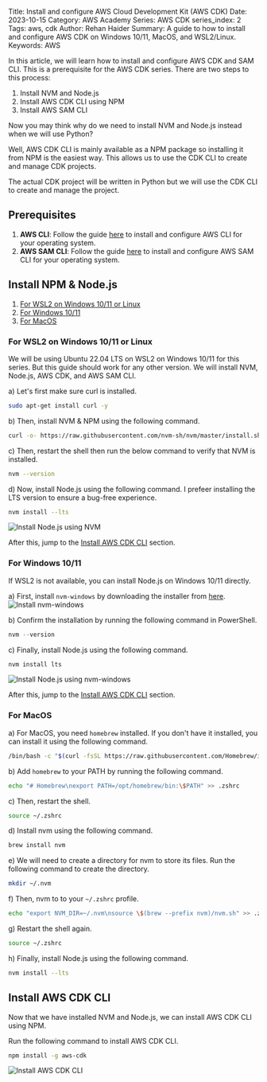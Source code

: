Title: Install and configure AWS Cloud Development Kit (AWS CDK)
Date: 2023-10-15
Category: AWS Academy
Series: AWS CDK
series_index: 2
Tags: aws, cdk
Author: Rehan Haider
Summary: A guide to how to install and configure AWS CDK on Windows 10/11, MacOS, and WSL2/Linux.
Keywords: AWS

In this article, we will learn how to install and configure AWS CDK and SAM CLI. This is a prerequisite for the AWS CDK series. There are two steps to this process:
1. Install NVM and Node.js
2. Install AWS CDK CLI using NPM
3. Install AWS SAM CLI

Now you may think why do we need to install NVM and Node.js instead when we will use Python? 

Well, AWS CDK CLI is mainly available as a NPM package so installing it from NPM is the easiest way. This allows us to use the CDK CLI to create and manage CDK projects. 

The actual CDK project will be written in Python but we will use the CDK CLI to create and manage the project.

## Prerequisites

1. **AWS CLI**: Follow the guide [here]({filename}/aws/12500000-aws-cli-intro.md) to install and configure AWS CLI for your operating system.
2. **AWS SAM CLI**: Follow the guide [here](https://docs.aws.amazon.com/serverless-application-model/latest/developerguide/install-sam-cli.html) to install and configure AWS SAM CLI for your operating system.


## Install NPM & Node.js

1. [For WSL2 on Windows 10/11 or Linux](#for-wsl2-on-windows-1011)
2. [For Windows 10/11](#for-windows-1011)
3. [For MacOS](#for-macos) 


### For WSL2 on Windows 10/11 or Linux
We will be using Ubuntu 22.04 LTS on WSL2 on Windows 10/11 for this series. But this guide should work for any other version. We will install NVM, Node.js, AWS CDK, and AWS SAM CLI.

a) Let's first make sure curl is installed.
```bash
sudo apt-get install curl -y
```

b) Then, install NVM & NPM using the following command.
```bash
curl -o- https://raw.githubusercontent.com/nvm-sh/nvm/master/install.sh | bash
```

c) Then, restart the shell then run the below command to verify that NVM is installed.
```bash
nvm --version
```

d) Now, install Node.js using the following command. I prefeer installing the LTS version to ensure a bug-free experience.
```bash
nvm install --lts
```

![Install Node.js using NVM]({static}/images/aws/00000000-01-wsl2-nvm-nodejs.png)

After this, jump to the [Install AWS CDK CLI](#install-aws-cdk-cli) section.

### For Windows 10/11

If WSL2 is not available, you can install Node.js on Windows 10/11 directly.

a) First, install `nvm-windows` by downloading the installer from [here](https://github.com/coreybutler/nvm-windows/releases/download/1.1.11/nvm-setup.exe).
![Install nvm-windows]({static}/images/aws/00000000-02-nvm-windows-installer.png)


b) Confirm the installation by running the following command in PowerShell.
```powershell
nvm --version
```

c) Finally, install Node.js using the following command.
```powershell
nvm install lts
```

![Install Node.js using nvm-windows]({static}/images/aws/00000000-03-windows-nvm-nodejs.png)

After this, jump to the [Install AWS CDK CLI](#install-aws-cdk-cli) section.

### For MacOS

a) For MacOS, you need `homebrew` installed. If you don't have it installed, you can install it using the following command.

```bash
/bin/bash -c "$(curl -fsSL https://raw.githubusercontent.com/Homebrew/install/HEAD/install.sh)"
```

b) Add `homebrew` to your PATH by running the following command.
```bash
echo "# Homebrew\nexport PATH=/opt/homebrew/bin:\$PATH" >> .zshrc
```

c) Then, restart the shell.
```bash
source ~/.zshrc
```

d) Install nvm using the following command.
```bash
brew install nvm
```

e) We will need to create a directory for nvm to store its files. Run the following command to create the directory.
```bash
mkdir ~/.nvm
```

f) Then, nvm to to your `~/.zshrc` profile.
```bash
echo "export NVM_DIR=~/.nvm\nsource \$(brew --prefix nvm)/nvm.sh" >> .zshrc
```

g) Restart the shell again.
```bash
source ~/.zshrc
```

h) Finally, install Node.js using the following command.
```bash
nvm install --lts
```

## Install AWS CDK CLI

Now that we have installed NVM and Node.js, we can install AWS CDK CLI using NPM.

Run the following command to install AWS CDK CLI.
```bash
npm install -g aws-cdk
```

![Install AWS CDK CLI]({static}/images/aws/00000000-04-aws-cdk-install.png)